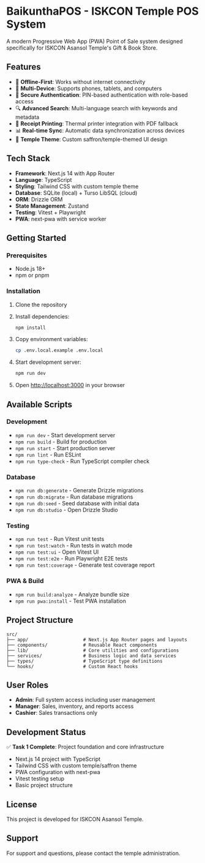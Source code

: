 # BaikunthaPOS - ISKCON Temple POS System

A modern Progressive Web App (PWA) Point of Sale system designed specifically for ISKCON Asansol Temple's Gift & Book Store.

## Features

- 🏪 **Offline-First**: Works without internet connectivity
- 📱 **Multi-Device**: Supports phones, tablets, and computers
- 🔐 **Secure Authentication**: PIN-based authentication with role-based access
- 🔍 **Advanced Search**: Multi-language search with keywords and metadata
- 🧾 **Receipt Printing**: Thermal printer integration with PDF fallback
- 📊 **Real-time Sync**: Automatic data synchronization across devices
- 🎨 **Temple Theme**: Custom saffron/temple-themed UI design

## Tech Stack

- **Framework**: Next.js 14 with App Router
- **Language**: TypeScript
- **Styling**: Tailwind CSS with custom temple theme
- **Database**: SQLite (local) + Turso LibSQL (cloud)
- **ORM**: Drizzle ORM
- **State Management**: Zustand
- **Testing**: Vitest + Playwright
- **PWA**: next-pwa with service worker

## Getting Started

### Prerequisites

- Node.js 18+ 
- npm or pnpm

### Installation

1. Clone the repository
2. Install dependencies:
   ```bash
   npm install
   ```

3. Copy environment variables:
   ```bash
   cp .env.local.example .env.local
   ```

4. Start development server:
   ```bash
   npm run dev
   ```

5. Open [http://localhost:3000](http://localhost:3000) in your browser

## Available Scripts

### Development
- `npm run dev` - Start development server
- `npm run build` - Build for production
- `npm run start` - Start production server
- `npm run lint` - Run ESLint
- `npm run type-check` - Run TypeScript compiler check

### Database
- `npm run db:generate` - Generate Drizzle migrations
- `npm run db:migrate` - Run database migrations
- `npm run db:seed` - Seed database with initial data
- `npm run db:studio` - Open Drizzle Studio

### Testing
- `npm run test` - Run Vitest unit tests
- `npm run test:watch` - Run tests in watch mode
- `npm run test:ui` - Open Vitest UI
- `npm run test:e2e` - Run Playwright E2E tests
- `npm run test:coverage` - Generate test coverage report

### PWA & Build
- `npm run build:analyze` - Analyze bundle size
- `npm run pwa:install` - Test PWA installation

## Project Structure

```
src/
├── app/                    # Next.js App Router pages and layouts
├── components/             # Reusable React components
├── lib/                    # Core utilities and configurations
├── services/               # Business logic and data services
├── types/                  # TypeScript type definitions
└── hooks/                  # Custom React hooks
```

## User Roles

- **Admin**: Full system access including user management
- **Manager**: Sales, inventory, and reports access
- **Cashier**: Sales transactions only

## Development Status

✅ **Task 1 Complete**: Project foundation and core infrastructure
- Next.js 14 project with TypeScript
- Tailwind CSS with custom temple/saffron theme
- PWA configuration with next-pwa
- Vitest testing setup
- Basic project structure

## License

This project is developed for ISKCON Asansol Temple.

## Support

For support and questions, please contact the temple administration.